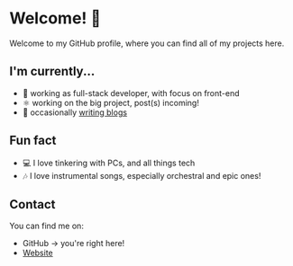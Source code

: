 # Welcome! 👋

Welcome to my GitHub profile, where you can find all of my projects here.

## I'm currently...

- 🔭 working as full-stack developer, with focus on front-end
- ⚛️ working on the big project, post(s) incoming!
- 📔 occasionally [writing blogs](https://eas.web.id/blog)

## Fun fact

- 💻 I love tinkering with PCs, and all things tech
- 🎶 I love instrumental songs, especially orchestral and epic ones!

## Contact

You can find me on:

- GitHub -> you're right here!
- [Website](https://eas.web.id)
